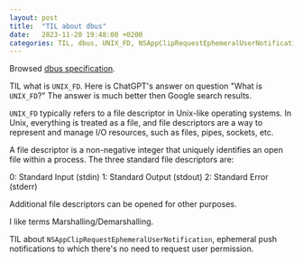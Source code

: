 ```yaml
---
layout: post
title:  "TIL about dbus"
date:   2023-11-20 19:48:00 +0200
categories: TIL, dbus, UNIX_FD, NSAppClipRequestEphemeralUserNotification
---
```

Browsed [dbus specification](https://dbus.freedesktop.org/doc/dbus-specification.html).

TIL what is `UNIX_FD`. Here is ChatGPT's answer on question "What is `UNIX_FD`?" The answer is much better then Google search results.

 `UNIX_FD` typically refers to a file descriptor in Unix-like operating systems. In Unix, everything is treated as a file, and file descriptors are a way to represent and manage I/O resources, such as files, pipes, sockets, etc.

A file descriptor is a non-negative integer that uniquely identifies an open file within a process. The three standard file descriptors are:

0: Standard Input (stdin)
1: Standard Output (stdout)
2: Standard Error (stderr)

Additional file descriptors can be opened for other purposes.

I like terms Marshalling/Demarshalling.

TIL about `NSAppClipRequestEphemeralUserNotification`, ephemeral push notifications to which there's no need to request user permission.
